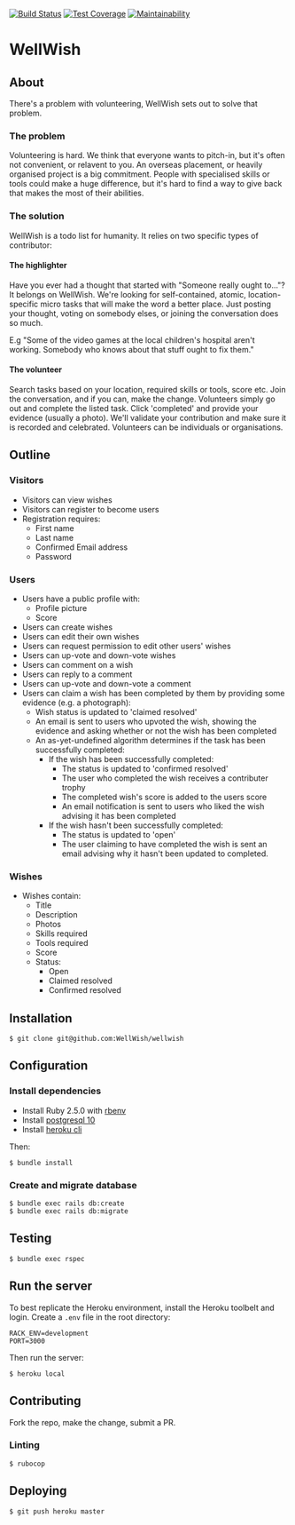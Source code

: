
[![Build Status](https://travis-ci.org/WellWish/wellwish.svg?branch=master)](https://travis-ci.org/WellWish/wellwish)
[![Test Coverage](https://api.codeclimate.com/v1/badges/2feb9ab174274e5b2278/test_coverage)](https://codeclimate.com/github/WellWish/wellwish/test_coverage)
[![Maintainability](https://api.codeclimate.com/v1/badges/2feb9ab174274e5b2278/maintainability)](https://codeclimate.com/github/WellWish/wellwish/maintainability)


# WellWish


## About

There's a problem with volunteering, WellWish sets out to solve that problem.


### The problem

Volunteering is hard. We think that everyone wants to pitch-in, but it's often not convenient, or relavent to you. An overseas placement, or heavily organised project is a big commitment. People with specialised skills or tools could make a huge difference, but it's hard to find a way to give back that makes the most of their abilities.


### The solution

WellWish is a todo list for humanity. It relies on two specific types of contributor:


#### The highlighter

Have you ever had a thought that started with "Someone really ought to..."? It
belongs on WellWish. We're looking for self-contained, atomic,
location-specific micro tasks that will make the word a better place. Just
posting your thought, voting on somebody elses, or joining the conversation
does so much.

E.g "Some of the video games at the local children's hospital aren't working.
Somebody who knows about that stuff ought to fix them."


#### The volunteer

Search tasks based on your location, required skills or tools, score etc.  Join
the conversation, and if you can, make the change. Volunteers simply go out and
complete the listed task. Click 'completed' and provide your evidence (usually
a photo). We'll validate your contribution and make sure it is recorded and
celebrated. Volunteers can be individuals or organisations.


## Outline


### Visitors

- Visitors can view wishes
- Visitors can register to become users
- Registration requires:
  - First name
  - Last name
  - Confirmed Email address
  - Password


### Users

- Users have a public profile with:
  - Profile picture
  - Score
- Users can create wishes
- Users can edit their own wishes
- Users can request permission to edit other users' wishes
- Users can up-vote and down-vote wishes
- Users can comment on a wish
- Users can reply to a comment
- Users can up-vote and down-vote a comment
- Users can claim a wish has been completed by them by providing some evidence
  (e.g. a photograph):
  - Wish status is updated to 'claimed resolved'
  - An email is sent to users who upvoted the wish, showing the evidence and
    asking whether or not the wish has been completed
  - An as-yet-undefined algorithm determines if the task has been successfully
    completed:
    - If the wish has been successfully completed:
      - The status is updated to 'confirmed resolved'
      - The user who completed the wish receives a contributer trophy
      - The completed wish's score is added to the users score
      - An email notification is sent to users who liked the wish advising it
        has been completed
    - If the wish hasn't been successfully completed:
      - The status is updated to 'open'
      - The user claiming to have completed the wish is sent an email advising
        why it hasn't been updated to completed.


### Wishes

- Wishes contain:
  - Title
  - Description
  - Photos
  - Skills required
  - Tools required
  - Score
  - Status:
    - Open
    - Claimed resolved
    - Confirmed resolved


## Installation

```
$ git clone git@github.com:WellWish/wellwish
```


## Configuration


### Install dependencies

* Install Ruby 2.5.0 with [rbenv](https://github.com/rbenv/rbenv)
* Install [postgresql 10](https://www.postgresql.org/download/)
* Install [heroku cli](https://devcenter.heroku.com/articles/heroku-cli)

Then:

```
$ bundle install
```


### Create and migrate database

```
$ bundle exec rails db:create
$ bundle exec rails db:migrate
```


## Testing

```
$ bundle exec rspec
```


## Run the server

To best replicate the Heroku environment, install the Heroku toolbelt and login. Create a `.env` file in the root directory:

```
RACK_ENV=development
PORT=3000
```

Then run the server:

```
$ heroku local
```


## Contributing

Fork the repo, make the change, submit a PR.


### Linting

```
$ rubocop
```


## Deploying

```
$ git push heroku master
```
